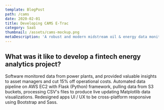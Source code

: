 ```yaml
---
template: BlogPost
path: /cams
date: 2020-02-01
title: Developing CAMS E-Trac
category: SaaS
thumbnail: /assets/cams-mockup.png
metaDescription: 'A robust and modern midstream oil & energy data monitoring web-app. Built with Python on AWS. '
---
```

## What was it like to develop a fintech energy analytics project?

Software monitored data from power plants, and provided valuable insights to asset managers and cut 15% off operational costs. Automated data pipeline on AWS EC2 with Flask (Python) framework, pulling data from S3 buckets, processing CSV's files to produce live updating Matplotlib data visualizations. Redesigned apps UI / UX to be cross-platform responsive using Bootstrap and Sass.